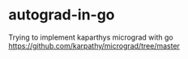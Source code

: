 # autograd-in-go
Trying to implement kaparthys micrograd with go
https://github.com/karpathy/micrograd/tree/master